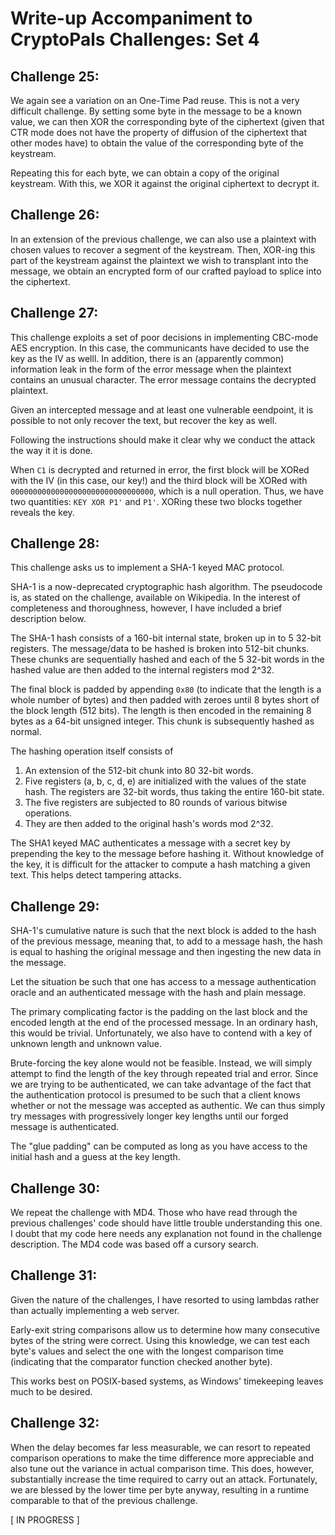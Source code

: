 # Write-up Accompaniment to CryptoPals Challenges: Set 4

## Challenge 25: 

We again see a variation on an One-Time Pad reuse. This is not a very difficult
challenge. By setting some byte in the message to be a known value, we can then
XOR the corresponding byte of the ciphertext (given that CTR mode does not have
the property of diffusion of the ciphertext that other modes have) to obtain the
value of the corresponding byte of the keystream. 

Repeating this for each byte, we can obtain a copy of the original keystream.
With this, we XOR it against the original ciphertext to decrypt it.

## Challenge 26:

In an extension of the previous challenge, we can also use a plaintext with
chosen values to recover a segment of the keystream. Then, XOR-ing this part of
the keystream against the plaintext we wish to transplant into the message, we
obtain an encrypted form of our crafted payload to splice into the ciphertext.

## Challenge 27:

This challenge exploits a set of poor decisions in implementing CBC-mode AES
encryption. In this case, the communicants have decided to use the key as the
IV as welll. In addition, there is an (apparently common) information leak in
the form of the error message when the plaintext contains an unusual character.
The error message contains the decrypted plaintext.

Given an intercepted message and at least one vulnerable eendpoint, it is 
possible to not only recover the text, but recover the key as well.

Following the instructions should make it clear why we conduct the attack the
way it it is done.

When `C1` is decrypted and returned in error, the first block will be XORed with
the IV (in this case, our key!) and the third block will be XORed with 
`00000000000000000000000000000000`, which is a null operation. Thus, we have two
quantities: `KEY XOR P1'` and `P1'`. XORing these two blocks together reveals
the key.

## Challenge 28:

This challenge asks us to implement a SHA-1 keyed MAC protocol.

SHA-1 is a now-deprecated cryptographic hash algorithm. The pseudocode is, as
stated on the challenge, available on Wikipedia. In the interest of completeness
and thoroughness, however, I have included a brief description below.

The SHA-1 hash consists of a 160-bit internal state, broken up in to 5 32-bit
registers. The message/data to be hashed is broken into 512-bit chunks. These
chunks are sequentially hashed and each of the 5 32-bit words in the hashed
value are then added to the internal registers mod 2^32.

The final block is padded by appending `0x80` (to indicate that the length is a
whole number of bytes) and then padded with zeroes until 8 bytes short of the
block length (512 bits). The length is then encoded in the remaining 8 bytes as
a 64-bit unsigned integer. This chunk is subsequently hashed as normal.

The hashing operation itself consists of 
1. An extension of the 512-bit chunk into 80 32-bit words.
2. Five registers (a, b, c, d, e) are initialized with the values of the state
hash. The registers are 32-bit words, thus taking the entire 160-bit state.
3. The five registers are subjected to 80 rounds of various bitwise operations.
4. They are then added to the original hash's words mod 2^32.

The SHA1 keyed MAC authenticates a message with a secret key by prepending the
key to the message before hashing it. Without knowledge of the key, it is
difficult for the attacker to compute a hash matching a given text. This helps
detect tampering attacks.

## Challenge 29:

SHA-1's cumulative nature is such that the next block is added to the hash of
the previous message, meaning that, to add to a message hash, the hash is equal
to hashing the original message and then ingesting the new data in the message.

Let the situation be such that one has access to a message authentication oracle
and an authenticated message with the hash and plain message.

The primary complicating factor is the padding on the last block and the encoded
length at the end of the processed message. In an ordinary hash, this would be
trivial. Unfortunately, we also have to contend with a key of unknown length and
unknown value.

Brute-forcing the key alone would not be feasible. Instead, we will simply 
attempt to find the length of the key through repeated trial and error. Since we
are trying to be authenticated, we can take advantage of the fact that the
authentication protocol is presumed to be such that a client knows whether or
not the message was accepted as authentic. We can thus simply try messages with
progressively longer key lengths until our forged message is authenticated.

The "glue padding" can be computed as long as you have access to the initial
hash and a guess at the key length.


## Challenge 30:

We repeat the challenge with MD4. Those who have read through the previous
challenges' code should have little trouble understanding this one. I doubt that
my code here needs any explanation not found in the challenge description. The
MD4 code was based off a cursory search.

## Challenge 31:

Given the nature of the challenges, I have resorted to using lambdas rather than
actually implementing a web server.

Early-exit string comparisons allow us to determine how many consecutive bytes
of the string were correct. Using this knowledge, we can test each byte's values
and select the one with the longest comparison time (indicating that the
comparator function checked another byte).

This works best on POSIX-based systems, as Windows' timekeeping leaves much to
be desired.

## Challenge 32:

When the delay becomes far less measurable, we can resort to repeated comparison
operations to make the time difference more appreciable and also tune out the
variance in actual comparison time. This does, however, substantially increase
the time required to carry out an attack. Fortunately, we are blessed by the
lower time per byte anyway, resulting in a runtime comparable to that of the
previous challenge.

[ IN PROGRESS ]